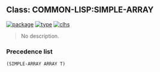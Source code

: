 ## Class: COMMON-LISP:SIMPLE-ARRAY
[![package](https://img.shields.io/badge/Package-COMMON--LISP-5f9ea0.svg?style=social&colorA=999999)](../) [![type](https://img.shields.io/badge/Type-Class-5f9ea0.svg?style=social&colorA=999999)](../#class) [![clhs](https://img.shields.io/badge/CLHS-SIMPLE--ARRAY-5f9ea0.svg?style=social&colorA=999999)](http://www.lispworks.com/documentation/HyperSpec/Body/t_smp_ar.htm) 

> No description.

### Precedence list
```
(SIMPLE-ARRAY ARRAY T)
```
